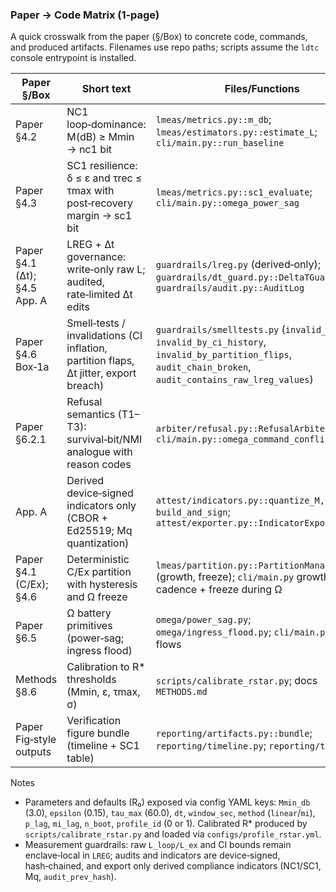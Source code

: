 ### Paper → Code Matrix (1‑page)

A quick crosswalk from the paper (§/Box) to concrete code, commands, and produced artifacts. Filenames use repo paths; scripts assume the `ldtc` console entrypoint is installed.

| Paper §/Box | Short text | Files/Functions | Script to run | Artifact produced |
|---|---|---|---|---|
| Paper §4.2 | NC1 loop‑dominance: M(dB) ≥ Mmin → nc1 bit | `lmeas/metrics.py::m_db`; `lmeas/estimators.py::estimate_L`; `cli/main.py::run_baseline` | `ldtc run --config configs/profile_r0.yml` | `artifacts/indicators/ind_*.{jsonl,cbor}` (payload.nc1, mq, profile_id); `artifacts/audits/audit.jsonl` with `window_measured` (no raw L) |
| Paper §4.3 | SC1 resilience: δ ≤ ε and τrec ≤ τmax with post‑recovery margin → sc1 bit | `lmeas/metrics.py::sc1_evaluate`; `cli/main.py::omega_power_sag` | `ldtc omega-power-sag --config configs/profile_r0.yml --drop 0.3 --duration 10` | `audit.jsonl` `sc1_result` record; final indicator with `sc1`; `artifacts/figures/verification_timeline.png`, `sc1_table.csv`, `manifest.json` |
| Paper §4.1 (Δt); §4.5 App. A | LREG + Δt governance: write‑only raw L; audited, rate‑limited Δt edits | `guardrails/lreg.py` (derived‑only); `guardrails/dt_guard.py::DeltaTGuard`; `guardrails/audit.py::AuditLog` | `ldtc run --config configs/profile_r0.yml` (optionally include `scripted_dt_changes` in YAML) | `audit.jsonl` `dt_changed` entries and `run_invalidated` reason `dt_change_rate_limit`; hash‑chained records (`prev_hash`/`hash`) |
| Paper §4.6 Box‑1a | Smell‑tests / invalidations (CI inflation, partition flaps, Δt jitter, export breach) | `guardrails/smelltests.py` (`invalid_by_ci`, `invalid_by_ci_history`, `invalid_by_partition_flips`, `audit_chain_broken`, `audit_contains_raw_lreg_values`) | Example controls: `ldtc run --config configs/profile_negative_controller_disabled.yml` or `ldtc omega-ingress-flood --config configs/profile_negative_permanent_ex_flood.yml --mult 5 --duration 6` | `audit.jsonl` `run_invalidated` with reason (e.g., `ci_inflation`, `partition_flapping`, `dt_jitter_excess`, `raw_lreg_breach`); indicators carry `invalidated: true` |
| Paper §6.2.1 | Refusal semantics (T1–T3): survival‑bit/NMI analogue with reason codes | `arbiter/refusal.py::RefusalArbiter.decide`; `cli/main.py::omega_command_conflict` | `ldtc omega-command-conflict --config configs/profile_negative_command_conflict.yml --observe 2` | `audit.jsonl` `refusal_event` with `reason`∈{`soc_floor`,`overheat`,`M_margin`} and `trefuse_ms` (target ≤5 ms); CLI prints summary |
| App. A | Derived device‑signed indicators only (CBOR + Ed25519; Mq quantization) | `attest/indicators.py::quantize_M, build_and_sign`; `attest/exporter.py::IndicatorExporter` | Produced automatically during runs; verify with: `python scripts/verify_indicators.py` | Console: `CERT OK` line; JSONL has payload+sig; CBOR sidecar present; `audit_prev_hash` matches audit chain |
| Paper §4.1 (C/Ex); §4.6 | Deterministic C/Ex partition with hysteresis and Ω freeze | `lmeas/partition.py::PartitionManager` (growth, freeze); `cli/main.py` growth cadence + freeze during Ω | `ldtc run --config configs/profile_r0.yml` (watch flips), `ldtc omega-power-sag ...` | `audit.jsonl` `partition_flip` records (details), `omega_*_window_start/stop`; during Ω, flips prohibited (`partition_flip_during_omega` invalidation) |
| Paper §6.5 | Ω battery primitives (power‑sag; ingress flood) | `omega/power_sag.py`; `omega/ingress_flood.py`; `cli/main.py` Ω flows | `ldtc omega-power-sag --config ...`; `ldtc omega-ingress-flood --config ... --mult 3 --duration 5` | `audit.jsonl` `omega_*` events; SC1 table for sag; timeline PNG/SVG via reporter bundle |
| Methods §8.6 | Calibration to R* thresholds (Mmin, ε, τmax, σ) | `scripts/calibrate_rstar.py`; docs `METHODS.md` | `python scripts/calibrate_rstar.py --dt 0.01 --window-sec 0.25 --baseline-sec 15 --omega-trials 6 --out configs/profile_rstar.yml --summary artifacts/calibration/rstar_summary.json` | `configs/profile_rstar.yml`; `artifacts/calibration/rstar_summary.json`; indicators include `profile_id` (0=R0, 1=R*) |
| Paper Fig‑style outputs | Verification figure bundle (timeline + SC1 table) | `reporting/artifacts.py::bundle`; `reporting/timeline.py`; `reporting/tables.py` | Built automatically at end of Ω commands (or run bundle directly; see `docs/FIGURES.md`) | `artifacts/figures/verification_timeline.png`; `sc1_table.csv`; `manifest.json` |

Notes
- Parameters and defaults (R₀) exposed via config YAML keys: `Mmin_db` (3.0), `epsilon` (0.15), `tau_max` (60.0), `dt`, `window_sec`, `method` (`linear`/`mi`), `p_lag`, `mi_lag`, `n_boot`, `profile_id` (0 or 1). Calibrated R* produced by `scripts/calibrate_rstar.py` and loaded via `configs/profile_rstar.yml`.
- Measurement guardrails: raw `L_loop/L_ex` and CI bounds remain enclave‑local in `LREG`; audits and indicators are device‑signed, hash‑chained, and export only derived compliance indicators (NC1/SC1, Mq, `audit_prev_hash`).


